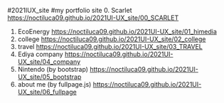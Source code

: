 #2021IUX_site
#my portfolio site
0. Scarlet <a href="https://noctiluca09.github.io/2021UI-UX_site/00_SCARLET">https://noctiluca09.github.io/2021UI-UX_site/00_SCARLET</a><br>
1. EcoEnergy <a href="https://noctiluca09.github.io/2021UI-UX_site/01_himedia">https://noctiluca09.github.io/2021UI-UX_site/01_himedia</a><br>
2. college <a href="https://noctiluca09.github.io/2021UI-UX_site/02_college">https://noctiluca09.github.io/2021UI-UX_site/02_college</a><br>
3. travel <a href="https://noctiluca09.github.io/2021UI-UX_site/03_TRAVEL">https://noctiluca09.github.io/2021UI-UX_site/03_TRAVEL</a><br>
4. Ediya company <a href="https://noctiluca09.github.io/2021UI-UX_site/04_company">https://noctiluca09.github.io/2021UI-UX_site/04_company</a><br>
5. Nintendo (by bootstrap) <a href="https://noctiluca09.github.io/2021UI-UX_site/05_bootstrap">https://noctiluca09.github.io/2021UI-UX_site/05_bootstrap</a><br>
6. about me (by fullpage.js) <a href="https://noctiluca09.github.io/2021UI-UX_site/06_fullpage">https://noctiluca09.github.io/2021UI-UX_site/06_fullpage</a><br>


